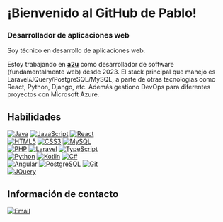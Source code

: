 # ¡Bienvenido al GitHub de Pablo!
### Desarrollador de aplicaciones web

<!---[![Top Langs](https://github-readme-stats.vercel.app/api/top-langs/?username=pgpablodev&theme=tokyonight&layout=extend)](https://github.com/pgpablodev)--->

Soy técnico en desarrollo de aplicaciones web.

Estoy trabajando en [**a2u**](https://www.advisor2you.com/) como desarrollador de software (fundamentalmente web) desde 2023.
El stack principal que manejo es Laravel/JQuery/PostgreSQL/MySQL, a parte de otras tecnologías como React, Python, Django, etc.
Además gestiono DevOps para diferentes proyectos con Microsoft Azure.

## Habilidades
[![Java](https://i.ibb.co/jZF81H5/java.png)]()
[![JavaScript](https://img.shields.io/badge/JavaScript-FECC00?style=for-the-badge&logo=javascript&logoColor=white&labelColor=101010)]()
[![React](https://img.shields.io/badge/REACT-5ED4F4?style=for-the-badge&logo=react&logoColor=white&labelColor=101010)]()
</br>
[![HTML5](https://img.shields.io/badge/HTML-E34F26?style=for-the-badge&logo=html5&logoColor=white&labelColor=101010)]()
[![CSS3](https://img.shields.io/badge/CSS3-1572B6?style=for-the-badge&logo=css3&logoColor=white&labelColor=101010)]()
[![MySQL](https://img.shields.io/badge/MySQL-4479A1?style=for-the-badge&logo=mysql&logoColor=white&labelColor=101010)]()
</br>
[![PHP](https://img.shields.io/badge/PHP-7A86B8?style=for-the-badge&logo=php&logoColor=white&labelColor=101010)]()
[![Laravel](https://img.shields.io/badge/LARAVEL-f23a2f?style=for-the-badge&logo=laravel&logoColor=white&labelColor=101010)]()
[![TypeScript](https://img.shields.io/badge/TypeScript-2d79c7?style=for-the-badge&logo=typescript&logoColor=white&labelColor=101010)]()
</br>
[![Python](https://img.shields.io/badge/Python-7ED321?style=for-the-badge&logo=python&logoColor=white&labelColor=101010)]()
[![Kotlin](https://img.shields.io/badge/KOTLIN-6942CB?style=for-the-badge&logo=kotlin&logoColor=white&labelColor=101010)]()
[![C#](https://img.shields.io/badge/CSHARP-67217A?style=for-the-badge&logo=sharp&logoColor=white&labelColor=101010)]()
</br>
[![Angular](https://img.shields.io/badge/Angular-DD0031?style=for-the-badge&logo=angular&logoColor=white&labelColor=101010)]()
[![PostgreSQL](https://img.shields.io/badge/PostgreSQL-316486?style=for-the-badge&logo=postgresql&logoColor=white&labelColor=101010)]()
[![Git](https://img.shields.io/badge/git-D64B21?style=for-the-badge&logo=git&logoColor=white&labelColor=101010)]()
</br>
[![JQuery](https://img.shields.io/badge/jquery-FECC00?style=for-the-badge&logo=jquery&logoColor=white&labelColor=101010)]()


## Información de contacto

[![Email](https://img.shields.io/badge/povarg.pablo@gmail.com-contacta_conmigo-D14836?style=for-the-badge&logo=gmail&logoColor=white&labelColor=101010)](mailto:povarg.pablo@gmail.com)
